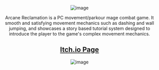 <div align="center">

![image](https://github.com/SaydAziz/ProjectMageWars/assets/73756721/30e00c6b-dda8-4884-be3b-747eacbf0a7d)

Arcane Reclamation is a PC movement/parkour mage combat game. It smooth and satisfying movement mechanics such as dashing and wall jumping, and showcases a story based tutorial system designed to introduce the player to the game's complex movement mechanics.


## [Itch.io Page](https://saydaziz.itch.io/arcane-reclamation)
![image](https://github.com/SaydAziz/ProjectMageWars/assets/73756721/5897db95-7235-4f3f-ab5b-28b324d527c6)

</div>


